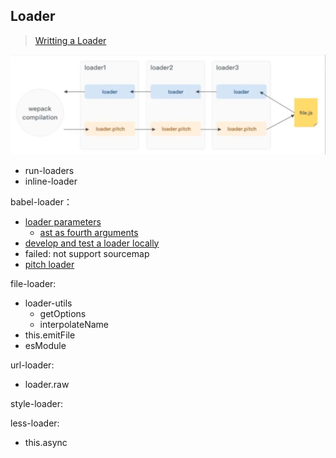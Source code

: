 ## Loader

> [Writting a Loader](https://webpack.js.org/contribute/writing-a-loader/)

![](https://raw.githubusercontent.com/wangkaiwd/drawing-bed/master/20210130212306.png)

* run-loaders
* inline-loader

babel-loader：

* [loader parameters](https://webpack.js.org/api/loaders/#examples)
  * [ast as fourth arguments](https://webpack.js.org/api/loaders/#thiscallback)
* [develop and test a loader locally](https://webpack.js.org/contribute/writing-a-loader/#setup)
* failed: not support sourcemap
* [pitch loader](https://webpack.js.org/api/loaders/#pitching-loader)

file-loader:

* loader-utils
  * getOptions
  * interpolateName
* this.emitFile
* esModule

url-loader:

* loader.raw

style-loader:

less-loader:

* this.async
